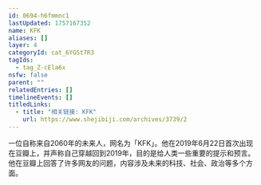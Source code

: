 ```yaml
---
id: 0694-h6fmmnc1
lastUpdated: 1757167352
name: KFK
aliases: []
layer: 4
categoryId: cat_6YGSt7R3
tagIds:
  - tag_Z-cEla6x
nsfw: false
parent: ""
relatedEntries: []
timelineEvents: []
titledLinks:
  - title: "相关链接: KFK"
    url: https://www.shejibiji.com/archives/3739/2
---
```


一位自称来自2060年的未来人，网名为「KFK」。他在2019年6月22日首次出现在豆瓣上，并声称自己穿越回到2019年，目的是给人类一些重要的提示和预言。他在豆瓣上回答了许多网友的问题，内容涉及未来的科技、社会、政治等多个方面。